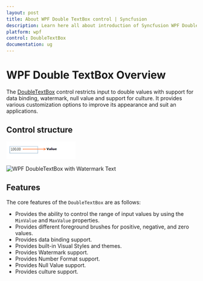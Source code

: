 ```yaml
---
layout: post
title: About WPF Double TextBox control | Syncfusion
description: Learn here all about introduction of Syncfusion WPF Double TextBox control, its elements and more details.
platform: wpf
control: DoubleTextBox
documentation: ug
---
```


# WPF Double TextBox Overview

The [DoubleTextBox](https://www.syncfusion.com/wpf-ui-controls/double-textbox) control restricts input to double values with support for data binding, watermark, null value and support for culture. It provides various customization options to improve its appearance and suit an applications.

## Control structure

![WPF DoubleTextBox Overview](getting-started_images/wpf-double-textbox-overview.png)

![WPF DoubleTextBox with Watermark Text](getting-started_images/wpf-double-textbox-watermark.png)

## Features

The core features of the `DoubleTextBox` are as follows:

* Provides the ability to control the range of input values by using the `MinValue` and `MaxValue` properties.
* Provides different foreground brushes for positive, negative, and zero values.
* Provides data binding support.
* Provides built-in Visual Styles and themes.
* Provides Watermark support.
* Provides Number Format support.
* Provides Null Value support.
* Provides culture support.
